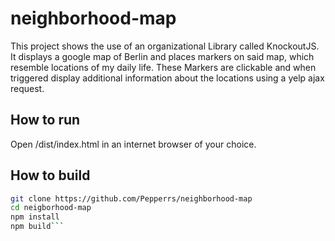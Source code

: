 # neighborhood-map

This project shows the use of an organizational Library called KnockoutJS.
It displays a google map of Berlin and places markers on said map, which resemble locations of my daily life. These Markers are clickable and when triggered display additional information about the locations using a yelp ajax request. 

## How to run

Open /dist/index.html in an internet browser of your choice.

## How to build

```bash
git clone https://github.com/Pepperrs/neighborhood-map 
cd neigborhood-map 
npm install 
npm build``` 
